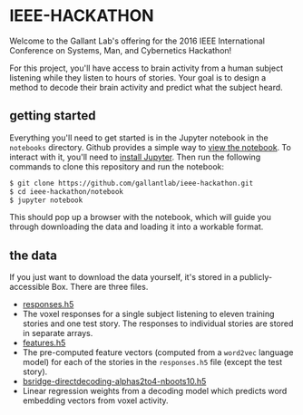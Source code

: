 # IEEE-HACKATHON

Welcome to the Gallant Lab's offering for the 2016 IEEE International Conference on Systems, Man, and Cybernetics Hackathon!

For this project, you'll have access to brain activity from a human subject listening while they listen to hours of stories. Your goal is to design a method to decode their brain activity and predict what the subject heard.

## getting started

Everything you'll need to get started is in the Jupyter notebook in the `notebooks` directory. Github provides a simple way to [view the notebook](https://github.com/gallantlab/ieee-hackathon/blob/master/notebooks/00-brain-decoding.ipynb). To interact with it, you'll need to [install Jupyter](https://jupyter.readthedocs.io/en/latest/install.html#new-to-python-and-jupyter). Then run the following commands to clone this repository and run the notebook:

~~~ sh
$ git clone https://github.com/gallantlab/ieee-hackathon.git
$ cd ieee-hackathon/notebook
$ jupyter notebook
~~~

This should pop up a browser with the notebook, which will guide you through downloading the data and loading it into a workable format.

## the data
If you just want to download the data yourself, it's stored in a publicly-accessible Box. There are three files.
- [responses.h5](https://berkeley.box.com/shared/static/znhnewml3snwwio48wkup06um9y6vl9y.h5)
 - The voxel responses for a single subject listening to eleven training stories and one test story. The responses to individual stories are stored in separate arrays.
- [features.h5](https://berkeley.box.com/shared/static/r0b65ge04ypym4xg4epe3yex9sfb2f53.h5)
 - The pre-computed feature vectors (computed from a `word2vec` language model) for each of the stories in the `responses.h5` file (except the test story).
- [bsridge-directdecoding-alphas2to4-nboots10.h5](https://berkeley.box.com/shared/static/7a9bey1qudhv2megh138sf5bzyni5rtm.h5)
 - Linear regression weights from a decoding model which predicts word embedding vectors from voxel activity.